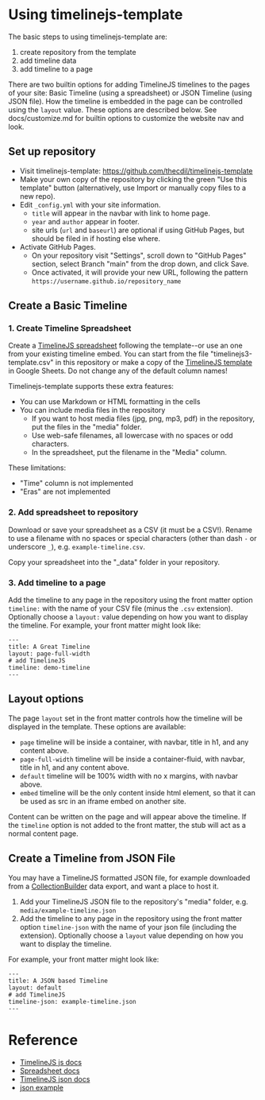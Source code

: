 # Using timelinejs-template 

The basic steps to using timelinejs-template are: 

1. create repository from the template
2. add timeline data
3. add timeline to a page

There are two builtin options for adding TimelineJS timelines to the pages of your site: Basic Timeline (using a spreadsheet) or JSON Timeline (using JSON file). 
How the timeline is embedded in the page can be controlled using the `layout` value.
These options are described below.
See docs/customize.md for builtin options to customize the website nav and look. 

## Set up repository

- Visit timelinejs-template: <https://github.com/thecdil/timelinejs-template>
- Make your own copy of the repository by clicking the green "Use this template" button (alternatively, use Import or manually copy files to a new repo).
- Edit `_config.yml` with your site information.
    - `title` will appear in the navbar with link to home page.
    - `year` and `author` appear in footer.
    - site urls (`url` and `baseurl`) are optional if using GitHub Pages, but should be filed in if hosting else where.
- Activate GitHub Pages. 
    - On your repository visit "Settings", scroll down to "GitHub Pages" section, select Branch "main" from the drop down, and click Save. 
    - Once activated, it will provide your new URL, following the pattern `https://username.github.io/repository_name`

## Create a Basic Timeline

### 1. Create Timeline Spreadsheet 

Create a [TimelineJS spreadsheet](https://timeline.knightlab.com/docs/using-spreadsheets.html) following the template--or use an one from your existing timeline embed. 
You can start from the file "timelinejs3-template.csv" in this repository or make a copy of the [TimelineJS template](https://drive.google.com/previewtemplate?id=1pHBvXN7nmGkiG8uQSUB82eNlnL8xHu6kydzH_-eguHQ&mode=public) in Google Sheets. 
Do not change any of the default column names! 

Timelinejs-template supports these extra features:

- You can use Markdown or HTML formatting in the cells
- You can include media files in the repository
    - If you want to host media files (jpg, png, mp3, pdf) in the repository, put the files in the "media" folder. 
    - Use web-safe filenames, all lowercase with no spaces or odd characters. 
    - In the spreadsheet, put the filename in the "Media" column.

These limitations:

- "Time" column is not implemented
- "Eras" are not implemented

### 2. Add spreadsheet to repository 

Download or save your spreadsheet as a CSV (it must be a CSV!). 
Rename to use a filename with no spaces or special characters (other than dash `-` or underscore `_`), e.g. `example-timeline.csv`.

Copy your spreadsheet into the "_data" folder in your repository.

### 3. Add timeline to a page

Add the timeline to any page in the repository using the front matter option `timeline:` with the name of your CSV file (minus the `.csv` extension).
Optionally choose a `layout:` value depending on how you want to display the timeline.
For example, your front matter might look like:

```
---
title: A Great Timeline
layout: page-full-width
# add TimelineJS
timeline: demo-timeline
---
```

## Layout options

The page `layout` set in the front matter controls how the timeline will be displayed in the template.
These options are available:

- `page` timeline will be inside a container, with navbar, title in h1, and any content above.
- `page-full-width` timeline will be inside a container-fluid, with navbar, title in h1, and any content above.
- `default` timeline will be 100% width with no x margins, with navbar above.
- `embed` timeline will be the only content inside html element, so that it can be used as src in an iframe embed on another site.

Content can be written on the page and will appear above the timeline. 
If the `timeline` option is not added to the front matter, the stub will act as a normal content page.

## Create a Timeline from JSON File

You may have a TimelineJS formatted JSON file, for example downloaded from a [CollectionBuilder](https://collectionbuilder.github.io/) data export, and want a place to host it.

1. Add your TimelineJS JSON file to the repository's "media" folder, e.g. `media/example-timeline.json`
2. Add the timeline to any page in the repository using the front matter option `timeline-json` with the name of your json file (including the extension). Optionally choose a `layout` value depending on how you want to display the timeline.

For example, your front matter might look like:

```
---
title: A JSON based Timeline
layout: default
# add TimelineJS
timeline-json: example-timeline.json
---
```

# Reference

- [TimelineJS js docs](https://timeline.knightlab.com/docs/instantiate-a-timeline.html)
- [Spreadsheet docs](https://timeline.knightlab.com/docs/using-spreadsheets.html)
- [TimelineJS json docs](https://timeline.knightlab.com/docs/json-format.html)
- [json example](https://github.com/NUKnightLab/TimelineJS3/blob/master/website/templates/examples/houston/timeline3.json)
